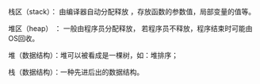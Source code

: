 栈区（stack）： 由编译器自动分配释放 ，存放函数的参数值，局部变量的值等。 

堆区（heap） ： 一般由程序员分配释放， 若程序员不释放，程序结束时可能由OS回收。 

堆（数据结构）：堆可以被看成是一棵树，如：堆排序； 

栈（数据结构）：一种先进后出的数据结构。